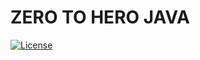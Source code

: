 # ZERO TO HERO JAVA

[![License](https://img.shields.io/badge/License-Apache%202.0-blue.svg)](https://opensource.org/licenses/Apache-2.0)